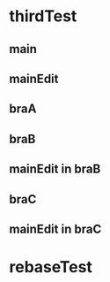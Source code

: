 # thirdTest
## main
## mainEdit
## braA
## braB
## mainEdit in braB
## braC
## mainEdit in braC

# rebaseTest
